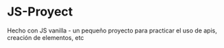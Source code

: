 # JS-Proyect

Hecho con JS vanilla - un pequeño proyecto para practicar el uso de apis, creación de elementos, etc
